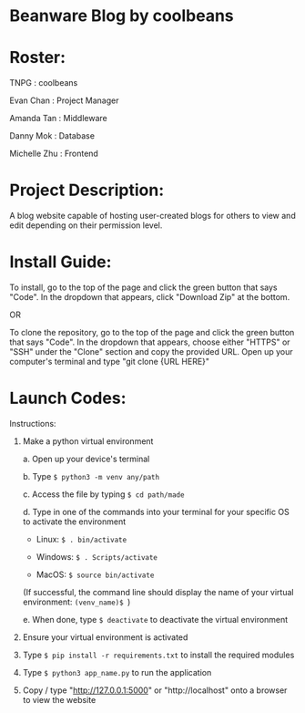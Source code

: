 # Beanware Blog by coolbeans
# Roster: 
  TNPG         : coolbeans

  Evan Chan    : Project Manager

  Amanda Tan   : Middleware

  Danny Mok    : Database

  Michelle Zhu : Frontend

# Project Description: 
  A blog website capable of hosting user-created blogs for others to view and edit depending on their permission level.
# Install Guide:
  To install, go to the top of the page and click the green button that says "Code". In the dropdown that appears, click "Download Zip" at the bottom. <br>

OR
  
  To clone the repository, go to the top of the page and click the green button that says "Code". In the dropdown that appears, choose either "HTTPS" or "SSH" under the "Clone" section and copy the provided URL. Open up your computer's terminal and type "git clone {URL HERE}"
# Launch Codes:
  Instructions:
  1. Make a python virtual environment

      a. Open up your device's terminal 

      b. Type ```$ python3 -m venv any/path```

      c. Access the file by typing ```$ cd path/made```

      d. Type in one of the commands into your terminal for your specific OS to activate the environment

      - Linux: ```$ . bin/activate```
       
      - Windows: ```$ . Scripts/activate```

      - MacOS: ```$ source bin/activate```

      (If successful, the command line should display the name of your virtual environment: ```(venv_name)$ ```)

      e. When done, type ```$ deactivate``` to deactivate the virtual environment

  2. Ensure your virtual environment is activated

  3. Type ```$ pip install -r requirements.txt``` to install the required modules

  4. Type ```$ python3 app_name.py``` to run the application

  5. Copy / type "http://127.0.0.1:5000" or "http://localhost" onto a browser to view the website
